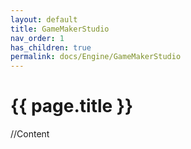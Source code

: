```yaml
---
layout: default
title: GameMakerStudio
nav_order: 1
has_children: true
permalink: docs/Engine/GameMakerStudio
---
```


{{ page.title }}
======================

//Content